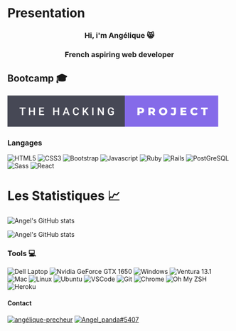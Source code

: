 # Presentation
<h3 align="center">Hi, i'm Angélique 😸 </h3>
<h3 align="center">French aspiring web developer</h3>


## Bootcamp 🎓
[![THP Badge](https://raw.githubusercontent.com/Beygs/Beygs/main/assets/the-hacking-project-badge.svg)](https://www.thehackingproject.org/)

### Langages 

![HTML5](https://img.shields.io/badge/HTML5-E34F26?style=for-the-badge&logo=html5&logoColor=white)
![CSS3](https://img.shields.io/badge/CSS3-1572B6?style=for-the-badge&logo=css3&logoColor=white)
![Bootstrap](https://img.shields.io/badge/bootstrap-430098?style=for-the-badge&logo=bootstrap&logoColor=white)
![Javascript](https://img.shields.io/badge/JavaScript-323330?style=for-the-badge&logo=javascript&logoColor=F7DF1E)
![Ruby](https://img.shields.io/badge/Ruby-CC342D?style=for-the-badge&logo=ruby&logoColor=white)
![Rails](https://img.shields.io/badge/Ruby_on_Rails-CC0000?style=for-the-badge&logo=ruby-on-rails&logoColor=white)
![PostGreSQL](https://img.shields.io/badge/PostgreSQL-316192?style=for-the-badge&logo=postgresql&logoColor=white)
![Sass](https://img.shields.io/badge/Sass-CC6699?style=for-the-badge&logo=sass&logoColor=white)
![React](https://img.shields.io/badge/React-20232A?style=for-the-badge&logo=react&logoColor=61D)

# Les Statistiques 📈

![Angel's GitHub stats](https://github-readme-stats.vercel.app/api?username=angel-git-clone&show_icons=true&theme=tokyonight)

![Angel's GitHub stats](https://github-readme-stats.vercel.app/api/top-langs?username=angel-git-clone&show_icons=true&locale=en&layout=compact&theme=tokyonight)

### Tools 💻 

![Dell Laptop](https://img.shields.io/badge/dell-laptop-000000?style=for-the-badge&logo=dell&logoColor=deepskyblue)
![Nvidia GeForce GTX 1650](https://img.shields.io/badge/NVIDIA-GeForce_GTX_1650-76B900?style=for-the-badge&logo=nvidia&logoColor=white)
![Windows](https://img.shields.io/badge/Windows-0078D6?style=for-the-badge&logo=windows&logoColor=white)
![Ventura 13.1](https://img.shields.io/badge/M2-Ventura-yellow?style=for-the-badge&logo=apple&logoColor=orange)
![Mac](https://img.shields.io/badge/Mac-191970?style=for-the-badge&logo=apple&logoColor=white)
![Linux](https://img.shields.io/badge/Linux-FCC624?style=for-the-badge&logo=linux&logoColor=black)
![Ubuntu](https://img.shields.io/badge/Ubuntu-A81D33?style=for-the-badge&logo=ubuntu&logoColor=white)
![VSCode](https://img.shields.io/badge/Visual_Studio_Code-0078D4?style=for-the-badge&logo=visual%20studio%20code&logoColor=white)
![Git](https://img.shields.io/badge/Git-F05032?style=for-the-badge&logo=git&logoColor=white)
![Chrome](https://img.shields.io/badge/Google_chrome-4285F4?style=for-the-badge&logo=Google-chrome&logoColor=white)
![Oh My ZSH](https://img.shields.io/badge/oh_my_zsh-bd93f9?style=for-the-badge&logo=ohmyzsh&logoColor=white)
![Heroku](https://img.shields.io/badge/Heroku-430098?style=for-the-badge&logo=heroku&logoColor=white)


#### Contact 
<p>
    <a href="https://linkedin.com/in/angélique-precheur/" target="blank"><img align="center" src="https://raw.githubusercontent.com/rahuldkjain/github-profile-readme-generator/master/src/images/icons/Social/linked-in-alt.svg" alt="angélique-precheur" height="30" width="40" /></a>
    <a href="https://discord.gg/Angel_panda#5407" target="blank"><img align="center" src="https://raw.githubusercontent.com/rahuldkjain/github-profile-readme-generator/master/src/images/icons/Social/discord.svg" alt="Angel_panda#5407" height="30" width="40" /></a>
</p>
